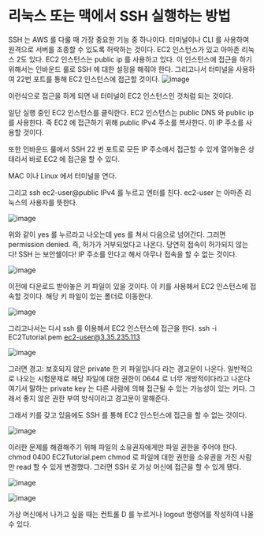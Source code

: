 # 리눅스 또는 맥에서 SSH 실행하는 방법

SSH 는 AWS 를 다룰 때 가장 중요한 기능 중 하나이다. 
터미널이나 CLI 를 사용하여 원격으로 서버를 조종할 수 있도록 허락하는 것이다.
EC2 인스턴스가 있고 아마존 리눅스 2도 있다.
EC2 인스턴스는 public ip 를 사용하고 있다. 
이 인스턴스에 접근을 하기 위해서는 인바운드 룰로 SSH 에 대한 설정을 해줘야 한다.
그리고나서 터미널을 사용하여 22번 포트를 통해 EC2 인스턴스에 접근할 것이다.
![image](https://user-images.githubusercontent.com/67403886/156366968-061757ad-eb22-40fa-b926-14c62f8620e8.png)

이런식으로 접근을 하게 되면 내 터미널이 EC2 인스턴스인 것처럼 되는 것이다.

일단 실행 중인 EC2 인스턴스를 클릭한다.
EC2 인스턴스는 public DNS 와 public ip 를 사용한다. 즉 EC2 에 접근하기 위해 public IPv4 주소를 복사한다. 이 IP 주소를 사용할 것이다.

또한 인바운드 룰에서 SSH 22 번 포트로 모든 IP 주소에서 접근할 수 있게 열어놓은 상태라서 바로 EC2 에 접근을 할 수 있다.

MAC 이나 Linux 에서 터미널을 연다.

그리고 ssh ec2-user@public IPv4  를 누르고 엔터를 친다.
ec2-user 는 아마존 리눅스의 사용자를 뜻한다.

![image](https://user-images.githubusercontent.com/67403886/156372089-c973432a-3dce-4654-8f54-c0cbde431529.png)

위와 같이 yes 를 누르라고 나오는데 yes 를 쳐서 다음으로 넘어간다.
그러면 permission denied. 즉, 허가가 거부되었다고 나온다.
당연히 접속이 허가되지 않는다! SSH 는 보안쉘이다! IP 주소를 안다고 해서 아무나 접속을 할 수 없는 것이다.

![image](https://user-images.githubusercontent.com/67403886/156372177-e6106232-d8bd-4460-89cb-1d2351c2d467.png)

이전에 다운로드 받아놓은 키 파일이 있을 것이다. 이 키를 사용해서 EC2 인스턴스에 접속할 것이다.
해당 키 파일이 있는 폴더로 이동한다. 

![image](https://user-images.githubusercontent.com/67403886/156372748-dd965f06-37f9-4c25-8713-b92cbcddc907.png)

그리고나서는 다시 ssh 를 이용해서 EC2 인스턴스에 접근을 한다.
ssh -i EC2Tutorial.pem ec2-user@3.35.235.113

![image](https://user-images.githubusercontent.com/67403886/156372949-4cd756b0-7925-4c06-babf-605b7376dcee.png)

그러면 경고: 보호되지 않은 private 한 키 파일입니다 라는 경고문이 나온다.
일반적으로 나오는 시험문제로 해당 파일에 대한 권한이 0644 로 너무 개방적이다라고 나온다
여기서 말하는 private key 는 다른 사람에 의해 접근될 수 있는 가능성이 있는 키다.
그래서 좋지 않은 권한 부여 방식이라고 경고문이 말해준다.

그래서 키를 갖고 있음에도 SSH 를 통해 EC2 인스턴스에 접근을 할 수 없는 것이다.

![image](https://user-images.githubusercontent.com/67403886/156373179-e1f35a3d-eb0a-421c-a4d9-dc7440311faf.png)

이러한 문제를 해결해주기 위해 파일의 소유권자에게만 파일 권한을 주어야 한다. 
chmod 0400 EC2Tutorial.pem
chmod 로 파일에 대한 권한을 소유권을 가진 사람만 read 할 수 있게 변경했다.
그러면 SSH 로 가상 머신에 접근을 할 수 있게 됐다.

![image](https://user-images.githubusercontent.com/67403886/156373669-6cb6527b-4f78-4f6c-bbae-43773dc56d67.png)

![image](https://user-images.githubusercontent.com/67403886/156373822-943b4b4f-05bf-4a71-b78e-aa6e5b572680.png)

가상 머신에서 나가고 싶을 때는 컨트롤 D 를 누르거나 logout 명령어를 작성하여 나올 수 있다.
